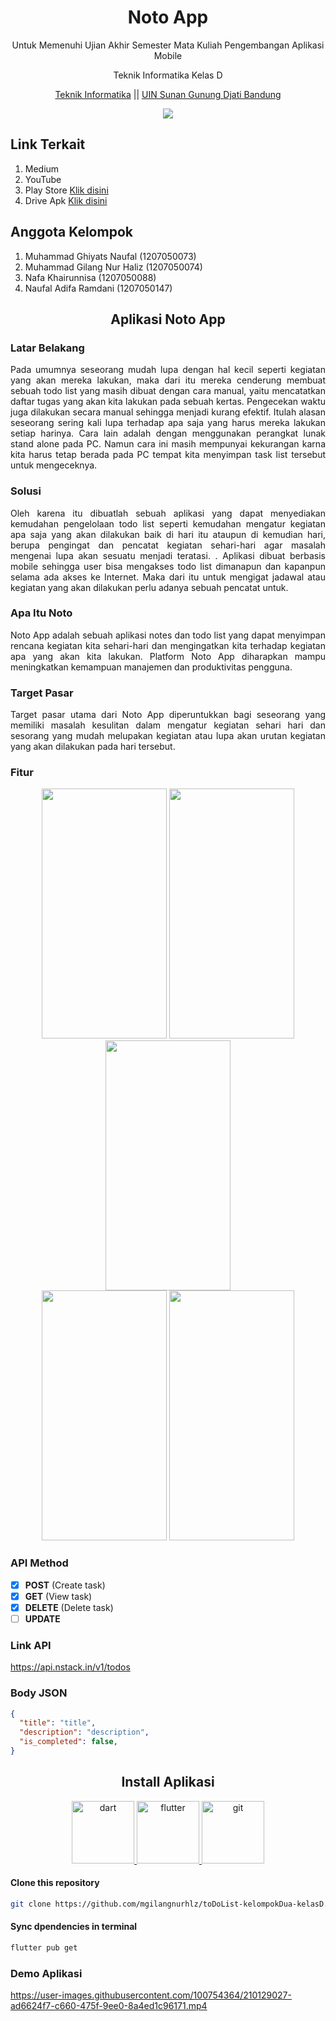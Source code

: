 <div align="center"> 
  <h1> Noto App </h1> 
  <p>Untuk Memenuhi Ujian Akhir Semester Mata Kuliah Pengembangan Aplikasi Mobile</p> 
  <p>Teknik Informatika Kelas D </p> 
  
  [Teknik Informatika](http://if.uinsgd.ac.id/) || [UIN Sunan Gunung Djati Bandung](https://uinsgd.ac.id/) 
  
</div>
<div align="center"><a href="https://github.com/mgilangnurhlz/toDoList-kelompokDua-kelasD/graphs/contributors">
  <img src="https://contrib.rocks/image?repo=mgilangnurhlz/toDoList-kelompokDua-kelasD" />
</a></div>

## Link Terkait
1. Medium
2. YouTube 
3. Play Store [Klik disini](https://play.google.com/store/apps/details?id=com.kelompok2kelasd) 
4. Drive Apk [Klik disini](https://drive.google.com/drive/folders/1wlAKF0QBERInrJhUixnaXES9cIgRdI2L?usp=sharing) 

## Anggota Kelompok
1. Muhammad Ghiyats Naufal (1207050073)
2. Muhammad Gilang Nur Haliz (1207050074)
3. Nafa Khairunnisa (1207050088)
4. Naufal Adifa Ramdani (1207050147)

<h2 align="center">Aplikasi Noto App</h2>

### Latar Belakang
<p align="justify"> Pada umumnya seseorang mudah lupa dengan hal kecil seperti kegiatan yang akan mereka lakukan, maka dari itu mereka cenderung membuat sebuah todo list yang masih dibuat dengan cara manual, yaitu mencatatkan daftar tugas yang akan kita lakukan pada sebuah kertas. Pengecekan waktu juga dilakukan secara manual sehingga menjadi kurang efektif. Itulah alasan seseorang sering kali lupa terhadap apa saja yang harus mereka lakukan setiap harinya. Cara lain adalah dengan menggunakan perangkat lunak stand alone pada PC. Namun cara ini masih mempunyai kekurangan karna kita harus tetap berada pada PC tempat kita menyimpan task list tersebut untuk mengeceknya. </p>

### Solusi
<p align="justify"> Oleh karena itu dibuatlah sebuah aplikasi yang dapat menyediakan kemudahan pengelolaan todo list seperti kemudahan mengatur kegiatan apa saja yang akan dilakukan baik di hari itu ataupun di kemudian hari, berupa pengingat dan pencatat kegiatan sehari-hari agar masalah mengenai lupa akan sesuatu menjadi teratasi. . Aplikasi dibuat berbasis mobile sehingga user bisa mengakses todo list dimanapun dan kapanpun selama ada akses ke Internet. Maka dari itu untuk mengigat jadawal atau kegiatan yang akan dilakukan perlu adanya sebuah pencatat untuk. </p>

### Apa Itu Noto
<p align="justify"> Noto App adalah sebuah aplikasi notes dan todo list yang dapat menyimpan rencana kegiatan kita sehari-hari dan mengingatkan kita terhadap kegiatan apa yang akan kita lakukan. Platform Noto App diharapkan mampu meningkatkan kemampuan manajemen dan produktivitas pengguna. </p>


### Target Pasar
<p align="justify"> Target pasar utama dari Noto App diperuntukkan bagi seseorang yang memiliki masalah kesulitan dalam mengatur kegiatan sehari hari dan sesorang yang mudah melupakan  kegiatan atau lupa akan urutan kegiatan yang akan dilakukan pada hari tersebut. </p>

### Fitur
<div align="center"> <img src="https://user-images.githubusercontent.com/100754364/210126994-40c5d625-fc95-48e7-9f2f-4995bd986a91.jpg" width="200" height="400">
<img src="https://user-images.githubusercontent.com/100754364/210126995-cf268ebc-f727-4fcf-b217-a31d410a6adc.jpg" width="200" height="400"> <img src="https://user-images.githubusercontent.com/100754364/210126998-adaf0739-84a8-4d45-9fac-8fda2b9e5bff.jpg" width="200" height="400"> </div>
<div align="center"> <img src="https://user-images.githubusercontent.com/100754364/210127163-c2dec3b3-bfde-43d5-ac1f-b9a7e2d4a19d.jpg" width="200" height="400">
<img src="https://user-images.githubusercontent.com/100754364/210127167-f3343467-3f34-484d-ab96-3c1a06538d43.jpg" width="200" height="400">  </div>

### API Method
- [x] **POST** (Create task)
- [x] **GET** (View task)
- [x] **DELETE** (Delete task)
- [ ] **UPDATE** 

### Link API
https://api.nstack.in/v1/todos

### Body JSON
```json
{
  "title": "title",
  "description": "description",
  "is_completed": false,
}
```

<h2 align="center">Install Aplikasi</h2>
<p align="center"> <a href="https://dart.dev" target="_blank" rel="noreferrer"> <img src="https://www.vectorlogo.zone/logos/dartlang/dartlang-icon.svg" alt="dart" width="100" height="100"/> </a> <a href="https://flutter.dev" target="_blank" rel="noreferrer"> <img src="https://www.vectorlogo.zone/logos/flutterio/flutterio-icon.svg" alt="flutter" width="100" height="100"/> </a> <a href="https://git-scm.com/" target="_blank" rel="noreferrer"> <img src="https://www.vectorlogo.zone/logos/git-scm/git-scm-icon.svg" alt="git" width="100" height="100"/> </a> </p>


#### Clone this repository
```sh
git clone https://github.com/mgilangnurhlz/toDoList-kelompokDua-kelasD.git
```

#### Sync dpendencies in terminal
```sh
flutter pub get
```
### Demo Aplikasi
https://user-images.githubusercontent.com/100754364/210129027-ad6624f7-c660-475f-9ee0-8a4ed1c96171.mp4
